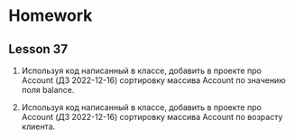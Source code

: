 # Homework 

## Lesson 37

1. Используя код написанный в классе, добавить в проекте про Account (ДЗ 2022-12-16) сортировку массива Account по значению поля balance.

2. Используя код написанный в классе, добавить в проекте про Account (ДЗ 2022-12-16) сортировку массива Account по возрасту клиента.
